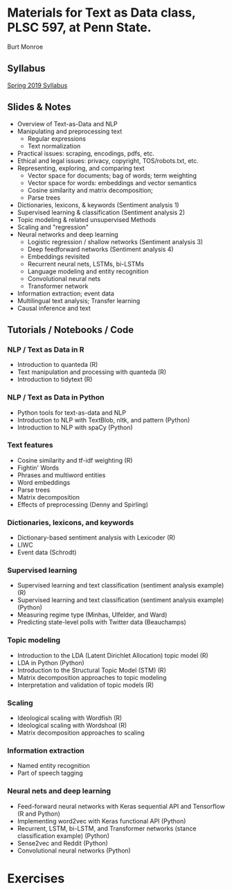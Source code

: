 # Materials for Text as Data class, PLSC 597, at Penn State.

Burt Monroe

## Syllabus

[Spring 2019 Syllabus](https://burtmonroe.github.io/TextAsDataCourse/TADASyllabus-Spring2019.pdf)

## Slides & Notes
 * Overview of Text-as-Data and NLP
 * Manipulating and preprocessing text
    * Regular expressions
    * Text normalization
 * Practical issues: scraping, encodings, pdfs, etc.
 * Ethical and legal issues: privacy, copyright, TOS/robots.txt, etc.
 * Representing, exploring, and comparing text
     * Vector space for documents; bag of words; term weighting
     * Vector space for words: embeddings and vector semantics
     * Cosine similarity and matrix decomposition;
     * Parse trees
 * Dictionaries, lexicons, & keywords (Sentiment analysis 1)
 * Supervised learning & classification (Sentiment analysis 2)
 * Topic modeling & related unsupervised Methods
 * Scaling and "regression"
 * Neural networks and deep learning
     * Logistic regression / shallow networks (Sentiment analysis 3)
     * Deep feedforward networks (Sentiment analysis 4)
     * Embeddings revisited
     * Recurrent neural nets, LSTMs, bi-LSTMs
     * Language modeling and entity recognition
     * Convolutional neural nets
     * Transformer network
 * Information extraction; event data
 * Multilingual text analysis; Transfer learning
 * Causal inference and text
  

## Tutorials / Notebooks / Code

### NLP / Text as Data in R

 * Introduction to quanteda (R)
 * Text manipulation and processing with quanteda (R)
 * Introduction to tidytext (R)
 
### NLP / Text as Data in Python
  * Python tools for text-as-data and NLP
  * Introduction to NLP with TextBlob, nltk, and pattern (Python)
  * Introduction to NLP with spaCy (Python)
  
### Text features
  * Cosine similarity and tf-idf weighting (R)
  * Fightin' Words 
  * Phrases and multiword entities
  * Word embeddings
  * Parse trees
  * Matrix decomposition
  * Effects of preprocessing (Denny and Spirling)
  
### Dictionaries, lexicons, and keywords
  * Dictionary-based sentiment analysis with Lexicoder (R)
  * LIWC
  * Event data (Schrodt)
  
### Supervised learning
  * Supervised learning and text classification (sentiment analysis example) (R)
  * Supervised learning and text classification (sentiment analysis example) (Python)
  * Measuring regime type (Minhas, Ulfelder, and Ward)
  * Predicting state-level polls with Twitter data (Beauchamps)
  
### Topic modeling
  * Introduction to the LDA (Latent Dirichlet Allocation) topic model (R)
  * LDA in Python (Python)
  * Introduction to the Structural Topic Model (STM) (R)
  * Matrix decomposition approaches to topic modeling
  * Interpretation and validation of topic models (R)

### Scaling
  * Ideological scaling with Wordfish (R)
  * Ideological scaling with Wordshoal (R)
  * Matrix decomposition approaches to scaling
  
### Information extraction
  * Named entity recognition
  * Part of speech tagging
  
### Neural nets and deep learning
  * Feed-forward neural networks with Keras sequential API and Tensorflow (R and Python)
  * Implementing word2vec with Keras functional API (Python)
  * Recurrent, LSTM, bi-LSTM, and Transformer networks (stance classification example) (Python)
  * Sense2vec and Reddit (Python)
  * Convolutional neural networks (Python)

# Exercises
